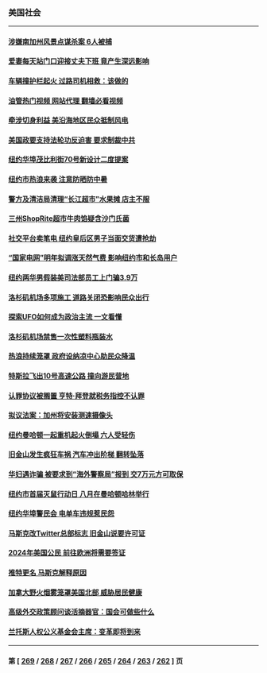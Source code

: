 ### 美国社会
---
#### [涉嫌南加州风景点谋杀案 6人被捕](../../pages/ncid1078160/n14043256.md?07280845) 
#### [爱妻每天站门口迎接丈夫下班 竟产生深远影响](../../pages/ncid1078160/n14042800.md?07280845) 
#### [车辆撞护栏起火 过路司机相救：该做的](../../pages/ncid1078160/n14043183.md?07280845) 
#### [油管热门视频 网站代理 翻墙必看视频](http://138.2.39.72:81/youtube.html?epic-marker?07280845)
#### [牵涉切身利益 美沿海地区民众抵制风电](../../pages/ncid1078160/n14043044.md?07280845) 
#### [美国政要支持法轮功反迫害 要求制裁中共](../../pages/ncid1078160/n14042656.md?07280845) 
#### [纽约华埠茂比利街70号新设计二度提案](../../pages/ncid1078160/n14042729.md?07280845) 
#### [纽约市热浪来袭 注意防晒防中暑](../../pages/ncid1078160/n14042713.md?07280845) 
#### [警方及清洁局清理“长江超市”水果摊 店主不服](../../pages/ncid1078160/n14042706.md?07280845) 
#### [三州ShopRite超市牛肉馅疑含沙门氏菌](../../pages/ncid1078160/n14042742.md?07280845) 
#### [社交平台卖笔电 纽约皇后区男子当面交货遭抢劫](../../pages/ncid1078160/n14042725.md?07280845) 
#### [“国家电网”明年拟调涨天然气费 影响纽约市和长岛用户](../../pages/ncid1078160/n14042715.md?07280845) 
#### [纽约两华男假装美司法部员工上门骗3.9万](../../pages/ncid1078160/n14042691.md?07280845) 
#### [洛杉矶机场多项施工 道路关闭恐影响民众出行](../../pages/ncid1078160/n14042685.md?07280845) 
#### [探索UFO如何成为政治主流 一文看懂](../../pages/ncid1078160/n14042460.md?07280845) 
#### [洛杉矶机场禁售一次性塑料瓶装水](../../pages/ncid1078160/n14042658.md?07280845) 
#### [热浪持续笼罩 政府设纳凉中心助民众降温](../../pages/ncid1078160/n14042635.md?07280845) 
#### [特斯拉飞出10号高速公路 撞向游民营地](../../pages/ncid1078160/n14042503.md?07280845) 
#### [认罪协议被搁置 亨特·拜登就税务指控不认罪](../../pages/ncid1078160/n14042502.md?07280845) 
#### [拟议法案：加州将安装测速摄像头](../../pages/ncid1078160/n14042449.md?07280845) 
#### [纽约曼哈顿一起重机起火倒塌 六人受轻伤](../../pages/ncid1078160/n14042442.md?07280845) 
#### [旧金山发生疯狂车祸 汽车冲出阶梯 翻转坠落](../../pages/ncid1078160/n14042111.md?07280845) 
#### [华妇遇诈骗 被要求到“海外警察局”报到 交7万元方可取保](../../pages/ncid1078160/n14042032.md?07280845) 
#### [纽约市首届灭鼠行动日 八月在曼哈顿哈林举行](../../pages/ncid1078160/n14042012.md?07280845) 
#### [纽约华埠警民会 电单车违规惹民怨](../../pages/ncid1078160/n14042007.md?07280845) 
#### [马斯克改Twitter总部标志 旧金山说要许可证](../../pages/ncid1078160/n14042004.md?07280845) 
#### [2024年美国公民 前往欧洲将需要签证](../../pages/ncid1078160/n14041951.md?07280845) 
#### [推特更名 马斯克解释原因](../../pages/ncid1078160/n14041702.md?07280845) 
#### [加拿大野火烟雾笼罩美国北部 威胁居民健康](../../pages/ncid1078160/n14041713.md?07280845) 
#### [高级外交政策顾问谈活摘器官：国会可做些什么](../../pages/ncid1078160/n14041396.md?07280845) 
#### [兰托斯人权公义基金会主席：变革即将到来](../../pages/ncid1078160/n14041358.md?07280845) 

---
#### 第 [ [269](./269.md?07280845) / [268](./268.md?07280845) / [267](./267.md?07280845) / [266](./266.md?07280845) / [265](./265.md?07280845) / [264](./264.md?07280845) / [263](./263.md?07280845) / [262](./262.md?07280845) ] 页
